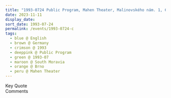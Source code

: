 ```yaml
---
title: "1993-0724 Public Program, Mahen Theater, Malinovského nám. 1, 657 70 Brno-střed, Brno, South Moravia, Czech Republic"
date: 2023-11-11
display_date: 
sort_date: 1993-07-24
permalink: /events/1993-0724-c
tags:
  - blue @ English
  - brown @ Germany
  - crimson @ 1993
  - deeppink @ Public Program
  - green @ 1993-07
  - maroon @ South Moravia
  - orange @ Brno
  - peru @ Mahen Theater
---
```


<wave-list>
  <list-title color="green" width="75">Key Quote</list-title>
  <list-item color="BlanchedAlmond"  width="200"></list-item>
  <list-item color="Lavender"></list-item>
  <list-item color="BlanchedAlmond"></list-item>
</wave-list>

<br>

<wave-list>
  <list-title color="green" width="75">Comments</list-title>
  <list-item color="BlanchedAlmond"  width="200"></list-item>
  <list-item color="Lavender"></list-item>
  <list-item color="BlanchedAlmond"></list-item>
</wave-list>
